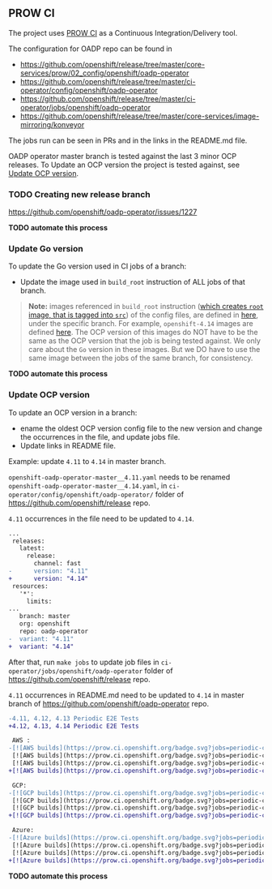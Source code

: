 ## PROW CI

The project uses [PROW CI](https://docs.ci.openshift.org/docs/) as a Continuous Integration/Delivery tool.

The configuration for OADP repo can be found in
- https://github.com/openshift/release/tree/master/core-services/prow/02_config/openshift/oadp-operator
- https://github.com/openshift/release/tree/master/ci-operator/config/openshift/oadp-operator
- https://github.com/openshift/release/tree/master/ci-operator/jobs/openshift/oadp-operator
- https://github.com/openshift/release/tree/master/core-services/image-mirroring/konveyor

The jobs run can be seen in PRs and in the links in the README.md file.

OADP operator master branch is tested against the last 3 minor OCP releases. To Update an OCP version the project is tested against, see [Update OCP version](#update-ocp-version).

### TODO Creating new release branch

https://github.com/openshift/oadp-operator/issues/1227

**TODO automate this process**

### Update Go version

To update the Go version used in CI jobs of a branch:
- Update the image used in `build_root` instruction of ALL jobs of that branch.

> **Note:** images referenced in `build_root` instruction ([which creates `root` image, that is tagged into `src`](https://docs.ci.openshift.org/docs/internals/)) of the config files, are defined in [here](https://github.com/openshift-eng/ocp-build-data/tree/main), under the specific branch. For example, `openshift-4.14` images are defined [here](https://github.com/openshift-eng/ocp-build-data/blob/openshift-4.14/streams.yml). The OCP version of this images do NOT have to be the same as the OCP version that the job is being tested against. We only care about the `Go` version in these images. But we DO have to use the same image between the jobs of the same branch, for consistency.

**TODO automate this process**

### Update OCP version

To update an OCP version in a branch:
- ename the oldest OCP version config file to the new version and change the occurrences in the file, and update jobs file.
- Update links in README file.

Example: update `4.11` to `4.14` in master branch.

`openshift-oadp-operator-master__4.11.yaml` needs to be renamed `openshift-oadp-operator-master__4.14.yaml`, in `ci-operator/config/openshift/oadp-operator/` folder of https://github.com/openshift/release repo.

`4.11` occurrences in the file need to be updated to `4.14`.
```diff
...
 releases:
   latest:
     release:
       channel: fast
-      version: "4.11"
+      version: "4.14"
 resources:
   '*':
     limits:
...
   branch: master
   org: openshift
   repo: oadp-operator
-  variant: "4.11"
+  variant: "4.14"
```

After that, run `make jobs` to update job files in `ci-operator/jobs/openshift/oadp-operator` folder of https://github.com/openshift/release repo.

`4.11` occurrences in README.md need to be updated to `4.14` in master branch of https://github.com/openshift/oadp-operator repo.

```diff
-4.11, 4.12, 4.13 Periodic E2E Tests
+4.12, 4.13, 4.14 Periodic E2E Tests

 AWS :
-[![AWS builds](https://prow.ci.openshift.org/badge.svg?jobs=periodic-ci-openshift-oadp-operator-master-4.11-operator-e2e-aws-periodic-slack)](https://prow.ci.openshift.org/job-history/gs/origin-ci-test/logs/periodic-ci-openshift-oadp-operator-master-4.11-operator-e2e-aws-periodic-slack)
 [![AWS builds](https://prow.ci.openshift.org/badge.svg?jobs=periodic-ci-openshift-oadp-operator-master-4.12-operator-e2e-aws-periodic-slack)](https://prow.ci.openshift.org/job-history/gs/origin-ci-test/logs/periodic-ci-openshift-oadp-operator-master-4.12-operator-e2e-aws-periodic-slack)
 [![AWS builds](https://prow.ci.openshift.org/badge.svg?jobs=periodic-ci-openshift-oadp-operator-master-4.13-operator-e2e-aws-periodic-slack)](https://prow.ci.openshift.org/job-history/gs/origin-ci-test/logs/periodic-ci-openshift-oadp-operator-master-4.13-operator-e2e-aws-periodic-slack)
+[![AWS builds](https://prow.ci.openshift.org/badge.svg?jobs=periodic-ci-openshift-oadp-operator-master-4.14-operator-e2e-aws-periodic-slack)](https://prow.ci.openshift.org/job-history/gs/origin-ci-test/logs/periodic-ci-openshift-oadp-operator-master-4.14-operator-e2e-aws-periodic-slack)

 GCP:
-[![GCP builds](https://prow.ci.openshift.org/badge.svg?jobs=periodic-ci-openshift-oadp-operator-master-4.11-operator-e2e-gcp-periodic-slack)](https://prow.ci.openshift.org/job-history/gs/origin-ci-test/logs/periodic-ci-openshift-oadp-operator-master-4.11-operator-e2e-gcp-periodic-slack)
 [![GCP builds](https://prow.ci.openshift.org/badge.svg?jobs=periodic-ci-openshift-oadp-operator-master-4.12-operator-e2e-gcp-periodic-slack)](https://prow.ci.openshift.org/job-history/gs/origin-ci-test/logs/periodic-ci-openshift-oadp-operator-master-4.12-operator-e2e-gcp-periodic-slack)
 [![GCP builds](https://prow.ci.openshift.org/badge.svg?jobs=periodic-ci-openshift-oadp-operator-master-4.13-operator-e2e-gcp-periodic-slack)](https://prow.ci.openshift.org/job-history/gs/origin-ci-test/logs/periodic-ci-openshift-oadp-operator-master-4.13-operator-e2e-gcp-periodic-slack)
+[![GCP builds](https://prow.ci.openshift.org/badge.svg?jobs=periodic-ci-openshift-oadp-operator-master-4.14-operator-e2e-gcp-periodic-slack)](https://prow.ci.openshift.org/job-history/gs/origin-ci-test/logs/periodic-ci-openshift-oadp-operator-master-4.14-operator-e2e-gcp-periodic-slack)

 Azure:
-[![Azure builds](https://prow.ci.openshift.org/badge.svg?jobs=periodic-ci-openshift-oadp-operator-master-4.11-operator-e2e-azure-periodic-slack)](https://prow.ci.openshift.org/job-history/gs/origin-ci-test/logs/periodic-ci-openshift-oadp-operator-master-4.11-operator-e2e-azure-periodic-slack)
 [![Azure builds](https://prow.ci.openshift.org/badge.svg?jobs=periodic-ci-openshift-oadp-operator-master-4.12-operator-e2e-azure-periodic-slack)](https://prow.ci.openshift.org/job-history/gs/origin-ci-test/logs/periodic-ci-openshift-oadp-operator-master-4.12-operator-e2e-azure-periodic-slack)
 [![Azure builds](https://prow.ci.openshift.org/badge.svg?jobs=periodic-ci-openshift-oadp-operator-master-4.13-operator-e2e-azure-periodic-slack)](https://prow.ci.openshift.org/job-history/gs/origin-ci-test/logs/periodic-ci-openshift-oadp-operator-master-4.13-operator-e2e-azure-periodic-slack)
+[![Azure builds](https://prow.ci.openshift.org/badge.svg?jobs=periodic-ci-openshift-oadp-operator-master-4.14-operator-e2e-azure-periodic-slack)](https://prow.ci.openshift.org/job-history/gs/origin-ci-test/logs/periodic-ci-openshift-oadp-operator-master-4.14-operator-e2e-azure-periodic-slack)
```

**TODO automate this process**
